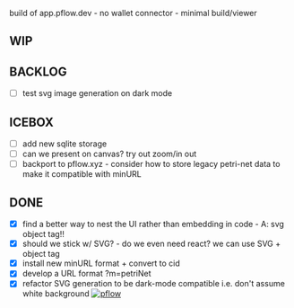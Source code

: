 build of app.pflow.dev - no wallet connector - minimal build/viewer

WIP
---

BACKLOG
-------
- [ ] test svg image generation on dark mode
 
ICEBOX
------
- [ ] add new sqlite storage
- [ ] can we present on canvas? try out zoom/in out
- [ ] backport to pflow.xyz - consider how to store legacy petri-net data to make it compatible with minURL
 
DONE
----
- [x] find a better way to nest the UI rather than embedding in code - A: svg object tag!!
- [x] should we stick w/ SVG? - do we even need react? we can use SVG + object tag
- [x] install new minURL format + convert to cid
- [x] develop a URL format ?m=petriNet
- [x] refactor SVG generation to be dark-mode compatible i.e. don't assume white background
  [![pflow](https://pflow.dev/img/zb2rhbzaEAGY4L6SpmAByfdYr6jt945NmNY6zVZ1mWHK8Jjcb.svg)](https://pflow.dev/p/zb2rhbzaEAGY4L6SpmAByfdYr6jt945NmNY6zVZ1mWHK8Jjcb/)